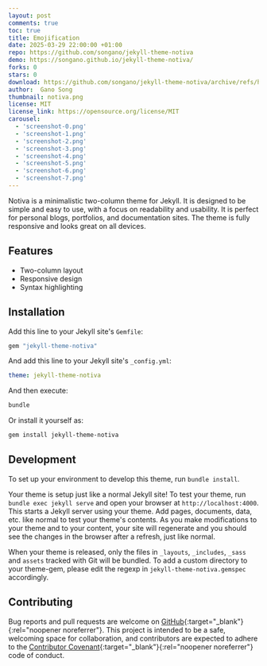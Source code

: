 ```yaml
---
layout: post
comments: true
toc: true
title: Emojification
date: 2025-03-29 22:00:00 +01:00
repo: https://github.com/songano/jekyll-theme-notiva
demo: https://songano.github.io/jekyll-theme-notiva/
forks: 0
stars: 0
download: https://github.com/songano/jekyll-theme-notiva/archive/refs/heads/main.zip
author:  Gano Song
thumbnail: notiva.png
license: MIT
license_link: https://opensource.org/license/MIT
carousel:
  - 'screenshot-0.png'
  - 'screenshot-1.png'
  - 'screenshot-2.png'
  - 'screenshot-3.png'
  - 'screenshot-4.png'
  - 'screenshot-5.png'
  - 'screenshot-6.png'
  - 'screenshot-7.png'
---
```


Notiva is a minimalistic two-column theme for Jekyll. It is designed to be simple and easy to use, with a focus on readability and usability.
It is perfect for personal blogs, portfolios, and documentation sites. The theme is fully responsive and looks great on all devices.

## Features

- Two-column layout
- Responsive design
- Syntax highlighting

## Installation

Add this line to your Jekyll site's `Gemfile`:

```ruby
gem "jekyll-theme-notiva"
```

And add this line to your Jekyll site's `_config.yml`:

```yaml
theme: jekyll-theme-notiva
```

And then execute:

```bash
bundle
```

Or install it yourself as:

```bash
gem install jekyll-theme-notiva
```

## Development

To set up your environment to develop this theme, run `bundle install`.

Your theme is setup just like a normal Jekyll site! To test your theme, run `bundle exec jekyll serve` and open your browser at `http://localhost:4000`. This starts a Jekyll server using your theme. Add pages, documents, data, etc. like normal to test your theme's contents. As you make modifications to your theme and to your content, your site will regenerate and you should see the changes in the browser after a refresh, just like normal.

When your theme is released, only the files in `_layouts`, `_includes`, `_sass` and `assets` tracked with Git will be bundled.
To add a custom directory to your theme-gem, please edit the regexp in `jekyll-theme-notiva.gemspec` accordingly.

## Contributing

Bug reports and pull requests are welcome on [GitHub](https://github.com/[USERNAME]/jekyll-theme-notiva){:target="_blank"}{:rel="noopener noreferrer"}. This project is intended to be a safe, welcoming space for collaboration, and contributors are expected to adhere to the [Contributor Covenant](https://www.contributor-covenant.org/){:target="_blank"}{:rel="noopener noreferrer"} code of conduct.
